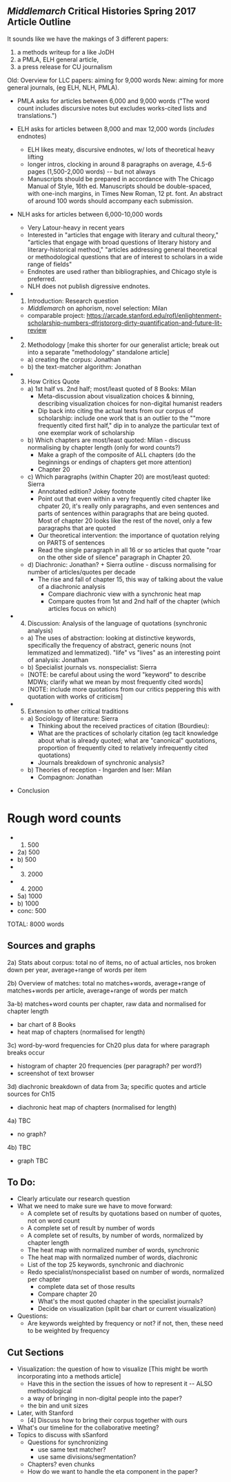 ## *Middlemarch* Critical Histories Spring 2017 Article Outline ##

It sounds like we have the makings of 3 different papers: 

1) a methods writeup for a like JoDH 
2) a PMLA, ELH general article, 
3) a press release for CU journalism

Old: Overview for LLC papers: aiming for 9,000 words
New: aiming for more general journals, (eg ELH, NLH, PMLA). 

- PMLA asks for articles between 6,000 and 9,000 words ("The word count includes discursive notes but excludes works-cited lists and translations.")
- ELH asks for articles between 8,000 and max 12,000 words (*includes* endnotes)
	- ELH likes meaty, discursive endnotes, w/ lots of theoretical heavy lifting
	- longer intros, clocking in around 8 paragraphs on average, 4.5-6 pages (1,500-2,000 words) -- but not always
	- Manuscripts should be prepared in accordance with The Chicago Manual of Style, 16th ed. Manuscripts should be double-spaced, with one-inch margins, in Times New Roman, 12 pt. font. An abstract of around 100 words should accompany each submission.
- NLH asks for articles between 6,000-10,000 words
	- Very Latour-heavy in recent years
	- Interested in "articles that engage with literary and cultural theory," "articles that engage with broad questions of literary history and literary-historical method," "articles addressing general theoretical or methodological questions that are of interest to scholars in a wide range of fields"
	- Endnotes are used rather than bibliographies, and Chicago style is preferred. 
	- NLH does not publish digressive endnotes.

- 1) Introduction: Research question
	- *Middlemarch* on aphorism, novel selection: Milan
	- comparable project: https://arcade.stanford.edu/rofl/enlightenment-scholarship-numbers-dfrjstororg-dirty-quantification-and-future-lit-review
- 2) Methodology [make this shorter for our generalist article; break out into a separate "methodology" standalone article]
	- a) creating the corpus: Jonathan
	- b) the text-matcher algorithm: Jonathan
- 3) How Critics Quote
	- a) 1st half vs. 2nd half; most/least quoted of 8 Books: Milan
		- Meta-discussion about visualization choices & binning, describing visualization choices for non-digital humanist readers
		- Dip back into citing the actual texts from our corpus of scholarship:  include one work that is an outlier to the ""more frequently cited first half," dip in to analyze the particular text of one exemplar work of scholarship
	- b) Which chapters are most/least quoted: Milan
	        - discuss normalising by chapter length (only for word counts?)
		- Make a graph of the composite of ALL chapters (do the beginnings or endings of chapters get more attention)
		- Chapter 20 
	- c) Which paragraphs (within Chapter 20) are most/least quoted: Sierra
		- Annotated edition? Jokey footnote
		- Point out that even within a very frequently cited chapter like chpater 20, it's really only paragraphs, and even sentences and parts of sentences within paragraphs that are being quoted. Most of chapter 20 looks like the rest of the novel, only a few paragraphs that are quoted
		- Our theoretical intervention: the importance of quotation relying on PARTS of sentences
		- Read the single paragraph in all 16 or so articles that quote "roar on the other side of silence" paragraph in Chapter 20.
	- d) Diachronic: Jonathan? + Sierra outline
	        - discuss normalising for number of articles/quotes per decade
		- The rise and fall of chapter 15, this way of talking about the value of a diachronic analysis 
			- Compare diachronic view with a synchronic heat map  
			- Compare quotes from 1st and 2nd half of the chapter (which articles focus on which)
- 4) Discussion: Analysis of the language of quotations (synchronic analysis)
	- a) The uses of abstraction: looking at distinctive keywords, specifically the frequency of abstract, generic nouns (not lemmatized and lemmatized). "life" vs "lives" as an interesting point of analysis: Jonathan
	- b) Specialist journals vs. nonspecialist: Sierra 
	- [NOTE: be careful about using the word "keyword" to describe MDWs; clarify what we mean by most frequently cited words]
	- [NOTE: include more quotations from our critics peppering this with quotation with works of criticism]
- 5) Extension to other critical traditions
	- a) Sociology of literature: Sierra
		- Thinking about the received practices of citation (Bourdieu): 
		- What are the practices of scholarly citation (eg tacit knowledge about what is already quoted; what are "canonical" quotations, proportion of frequently cited to relatively infrequently cited quotations) 
		- Journals breakdown of synchronic analysis? 
	- b) Theories of reception
	        - Ingarden and Iser: Milan
		- Compagnon: Jonathan	
- Conclusion

# Rough word counts

- 1) 500  
- 2a) 500  
- b) 500  
- 3) 2000  
- 4) 2000  
- 5a) 1000  
- b)  1000  
- conc: 500

TOTAL: 8000 words

## Sources and graphs ##

2a) Stats about corpus: total no of items, no of actual articles, nos broken down per year, average+range of words per item

2b) Overview of matches: total no matches+words, average+range of matches+words per article, average+range of words per match

3a-b) matches+word counts per chapter, raw data and normalised for chapter length

- bar chart of 8 Books
- heat map of chapters (normalised for length)

3c) word-by-word frequencies for Ch20 plus data for where paragraph breaks occur

- histogram of chapter 20 frequencies (per paragraph? per word?)
- screenshot of text browser

3d) diachronic breakdown of data from 3a; specific quotes and article sources for Ch15

- diachronic heat map of chapters (normalised for length)

4a) TBC

- no graph?

4b) TBC

- graph TBC


## To Do: ##

- Clearly articulate our research question
- What we need to make sure we have to move forward:
	- A complete set of results by quotations based on number of quotes, not on word count 
	- A complete set of result by number of words
	- A complete set of results, by number of words, normalized by chapter length
	- The heat map with normalized number of words, synchronic
	- The heat map with normalized number of words, diachronic
	- List of the top 25 keywords, synchronic and diachronic
	- Redo specialist/nonspecialist based on number of words, normalized per chapter
		- complete data set of those results 
		- Compare chapter 20
		- What's the most quoted chapter in the specialist journals?
		- Decide on visualization (split bar chart or current visualization) 
- Questions:
	- Are keywords weighted by frequency or not? if not, then, these need to be weighted by frequency



## Cut Sections ##

-  Visualization: the question of how to visualize [This might be worth incorporating into a methods article]
	- Have this in the section the issues of how to represent it -- ALSO methodological
	- a way of bringing in non-digital people into the paper? 
	- the bin and unit sizes 
- Later, with Stanford 
	- [4] Discuss how to bring their corpus together with ours
- What's our timeline for the collaborative meeting?
- Topics to discuss with sSanford 
	- Questions for synchronizing
		-  use same text matcher?
		- use same divisions/segmentation?
	- Chapters? even chunks
	- How do we want to handle the eta component in the paper?   
